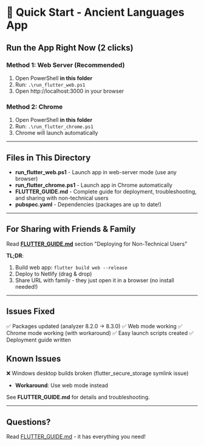 # 🚀 Quick Start - Ancient Languages App

## Run the App Right Now (2 clicks)

### Method 1: Web Server (Recommended)
1. Open PowerShell **in this folder**
2. Run: `.\run_flutter_web.ps1`
3. Open http://localhost:3000 in your browser

### Method 2: Chrome
1. Open PowerShell **in this folder**
2. Run: `.\run_flutter_chrome.ps1`
3. Chrome will launch automatically

---

## Files in This Directory

- **run_flutter_web.ps1** - Launch app in web-server mode (use any browser)
- **run_flutter_chrome.ps1** - Launch app in Chrome automatically
- **FLUTTER_GUIDE.md** - Complete guide for deployment, troubleshooting, and sharing with non-technical users
- **pubspec.yaml** - Dependencies (packages are up to date!)

---

## For Sharing with Friends & Family

Read **[FLUTTER_GUIDE.md](FLUTTER_GUIDE.md)** section "Deploying for Non-Technical Users"

**TL;DR**:
1. Build web app: `flutter build web --release`
2. Deploy to Netlify (drag & drop)
3. Share URL with family - they just open it in a browser (no install needed!)

---

## Issues Fixed

✅ Packages updated (analyzer 8.2.0 → 8.3.0)
✅ Web mode working
✅ Chrome mode working (with workaround)
✅ Easy launch scripts created
✅ Deployment guide written

## Known Issues

❌ Windows desktop builds broken (flutter_secure_storage symlink issue)
- **Workaround**: Use web mode instead

See **FLUTTER_GUIDE.md** for details and troubleshooting.

---

## Questions?

Read [FLUTTER_GUIDE.md](FLUTTER_GUIDE.md) - it has everything you need!
